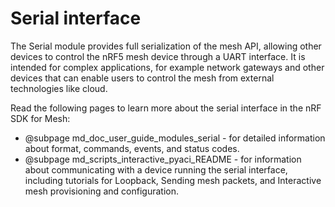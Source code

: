 # Serial interface

The Serial module provides full serialization of the mesh API, allowing other devices to control
the nRF5 mesh device through a UART interface. It is intended for complex applications,
for example network gateways and other devices that can enable users to control the mesh
from external technologies like cloud.

Read the following pages to learn more about the serial interface in the nRF SDK for Mesh:

* @subpage md_doc_user_guide_modules_serial - for detailed information about format, commands, events,
and status codes. 
* @subpage md_scripts_interactive_pyaci_README - for information about communicating with a device
running the serial interface, including tutorials for Loopback, Sending mesh packets,
and Interactive mesh provisioning and configuration.
